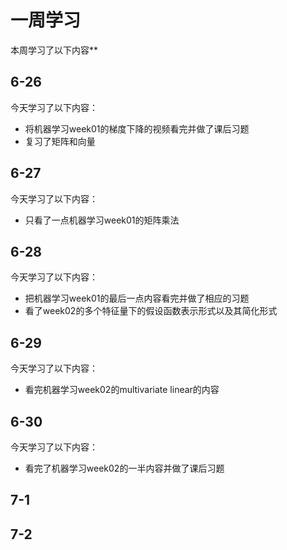 # 一周学习
本周学习了以下内容**
## 6-26
今天学习了以下内容：
* 将机器学习week01的梯度下降的视频看完并做了课后习题
* 复习了矩阵和向量
## 6-27
今天学习了以下内容：
* 只看了一点机器学习week01的矩阵乘法
## 6-28
今天学习了以下内容：
* 把机器学习week01的最后一点内容看完并做了相应的习题
* 看了week02的多个特征量下的假设函数表示形式以及其简化形式
## 6-29
今天学习了以下内容：
* 看完机器学习week02的multivariate linear的内容
## 6-30
今天学习了以下内容：
* 看完了机器学习week02的一半内容并做了课后习题
## 7-1
## 7-2
